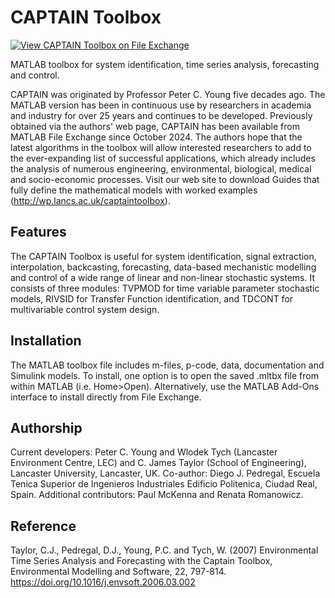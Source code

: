 # CAPTAIN Toolbox

[![View CAPTAIN Toolbox on File Exchange](https://www.mathworks.com/matlabcentral/images/matlab-file-exchange.svg)](https://uk.mathworks.com/matlabcentral/fileexchange/173965-captain-toolbox)

MATLAB toolbox for system identification, time series analysis, forecasting and control.

CAPTAIN was originated by Professor Peter C. Young five decades ago. The MATLAB version has been in continuous use by researchers in academia and industry for over 25 years and continues to be developed. Previously obtained via the authors' web page, CAPTAIN has been available from MATLAB File Exchange since October 2024. The authors hope that the latest algorithms in the toolbox will allow interested researchers to add to the ever-expanding list of successful applications, which already includes the analysis of numerous engineering, environmental, biological, medical and socio-economic processes. Visit our web site to download Guides that fully define the mathematical models with worked examples (http://wp.lancs.ac.uk/captaintoolbox).

Features
--------
The CAPTAIN Toolbox is useful for system identification, signal extraction, interpolation, backcasting, forecasting, data-based mechanistic modelling and control of a wide range of linear and non-linear stochastic systems. It consists of three modules: TVPMOD for time variable parameter stochastic models, RIVSID for Transfer Function identification, and TDCONT for multivariable control system design.

Installation
------------
The MATLAB toolbox file includes m-files, p-code, data, documentation and Simulink models. To install, one option is to open the saved .mltbx file from within MATLAB (i.e. Home>Open). Alternatively, use the MATLAB Add-Ons interface to install directly from File Exchange.

Authorship
----------
Current developers: Peter C. Young and Wlodek Tych (Lancaster Environment Centre, LEC) and C. James Taylor (School of Engineering), Lancaster University, Lancaster, UK. Co-author: Diego J. Pedregal, Escuela Tenica Superior de Ingenieros Industriales Edificio Politenica, Ciudad Real, Spain. Additional contributors: Paul McKenna and Renata Romanowicz.

Reference
---------
Taylor, C.J., Pedregal, D.J., Young, P.C. and Tych, W. (2007) Environmental Time Series Analysis and Forecasting with the Captain Toolbox, Environmental Modelling and Software, 22, 797-814. https://doi.org/10.1016/j.envsoft.2006.03.002
